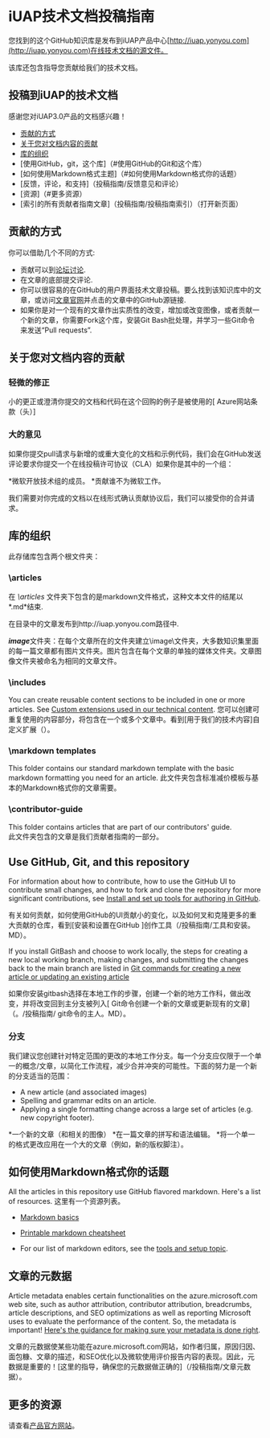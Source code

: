 # iUAP技术文档投稿指南

您找到的这个GitHub知识库是发布到iUAP产品中心[http://iuap.yonyou.com](http://iuap.yonyou.com)在线技术文档的源文件。

该库还包含指导您贡献给我们的技术文档。

## 投稿到iUAP的技术文档

感谢您对iUAP3.0产品的文档感兴趣！

* [贡献的方式](#贡献的方式)
* [关于您对文档内容的贡献](#关于您对文档内容的贡献)
* [库的组织](#库的组织)
* [使用GitHub，git，这个库]（#使用GitHub的Git和这个库）
* [如何使用Markdown格式主题]（#如何使用Markdown格式你的话题）
* [反馈，评论，和支持]（投稿指南/反馈意见和评论）
* [资源]（#更多资源）
* [索引的所有贡献者指南文章]（投稿指南/投稿指南索引）（打开新页面）


## 贡献的方式

你可以借助几个不同的方式:

* 贡献可以到[论坛讨论](http://iuap.yonyou.com/blog/).
* 在文章的底部提交评论.
* 你可以很容易的在GitHub的用户界面技术文章投稿。要么找到该知识库中的文章，或访问[文章官网](http://iuap.yonyou.com)并点击的文章中的GitHub源链接.
* 如果你是对一个现有的文章作出实质性的改变，增加或改变图像，或者贡献一个新的文章，你需要Fork这个库，安装Git Bash批处理，并学习一些Git命令来发送“Pull requests”.

## 关于您对文档内容的贡献

### 轻微的修正

小的更正或澄清你提交的文档和代码在这个回购的例子是被使用的[ Azure网站条款（头）]

### 大的意见

如果你提交pull请求与新增的或重大变化的文档和示例代码，我们会在GitHub发送评论要求你提交一个在线投稿许可协议（CLA）如果你是其中的一个组：

*微软开放技术组的成员。
*贡献谁不为微软工作。

我们需要对你完成的文档以在线形式确认贡献协议后，我们可以接受你的合并请求。

## 库的组织

此存储库包含两个根文件夹：

### \articles

在 *\articles* 文件夹下包含的是markdown文件格式，这种文本文件的结尾以*.md*结束.

在目录中的文章发布到http://iuap.yonyou.com路径中.

***image***文件夹：在每个文章所在的文件夹建立\image\文件夹，大多数知识集里面的每一篇文章都有图片文件夹。图片包含在每个文章的单独的媒体文件夹。文章图像文件夹被命名为相同的文章文件。

### \includes

You can create reusable content sections to be included in one or more articles. See [Custom extensions used in our technical content](./contributor-guide/custom-markdown-extensions.md).
您可以创建可重复使用的内容部分，将包含在一个或多个文章中。看到[用于我们的技术内容]自定义扩展（）。

### \markdown templates

This folder contains our standard markdown template with the basic markdown formatting you need for an article.
此文件夹包含标准减价模板与基本的Markdown格式你的文章需要。
### \contributor-guide

This folder contains articles that are part of our contributors' guide.  
此文件夹包含的文章是我们贡献者指南的一部分。
## Use GitHub, Git, and this repository

For information about how to contribute, how to use the GitHub UI to contribute small changes, and how to fork and clone the repository for more significant contributions, see [Install and set up tools for authoring in GitHub](./contributor-guide/tools-and-setup.md).

有关如何贡献，如何使用GitHub的UI贡献小的变化，以及如何叉和克隆更多的重大贡献的仓库，看到[安装和设置在GitHub ]创作工具（/投稿指南/工具和安装。MD）。

If you install GitBash and choose to work locally, the steps for creating a new local working branch, making changes, and submitting the changes back to the main branch are listed in [Git commands for creating a new article or updating an existing article](./contributor-guide/git-commands-for-master.md)

如果你安装gitbash选择在本地工作的步骤，创建一个新的地方工作科，做出改变，并将改变回到主分支被列入[ Git命令创建一个新的文章或更新现有的文章]（。/投稿指南/ git命令的主人。MD）。

### 分支

我们建议您创建针对特定范围的更改的本地工作分支。每一个分支应仅限于一个单一的概念/文章，以简化工作流程，减少合并冲突的可能性。下面的努力是一个新的分支适当的范围：

* A new article (and associated images)
* Spelling and grammar edits on an article.
* Applying a single formatting change across a large set of articles (e.g. new copyright footer).

*一个新的文章（和相关的图像）
*在一篇文章的拼写和语法编辑。
*将一个单一的格式更改应用在一个大的文章（例如，新的版权脚注）。

## 如何使用Markdown格式你的话题

All the articles in this repository use GitHub flavored markdown.  Here's a list of resources.
        这里有一个资源列表。
        
- [Markdown basics](https://help.github.com/articles/markdown-basics/)

- [Printable markdown cheatsheet](./contributor-guide/media/documents/markdown-cheatsheet.pdf?raw=true)

- For our list of markdown editors, see the [tools and setup topic](./contributor-guide/tools-and-setup.md#install-a-markdown-editor).

## 文章的元数据

Article metadata enables certain functionalities on the azure.microsoft.com web site, such as author attribution, contributor attribution, breadcrumbs, article descriptions, and SEO optimizations as well as reporting Microsoft uses to evaluate the performance of the content. So, the metadata is important! [Here's the guidance for making sure your metadata is done right](./contributor-guide/article-metadata.md).

文章的元数据使某些功能在azure.microsoft.com网站，如作者归属，原因归因、面包糠、文章的描述，和SEO优化以及微软使用评价报告内容的表现。因此，元数据是重要的！[这里的指导，确保您的元数据做正确的]（/投稿指南/文章元数据）。
## 更多的资源

请查看[产品官方网站](http://iuap.yonyou.com)。
